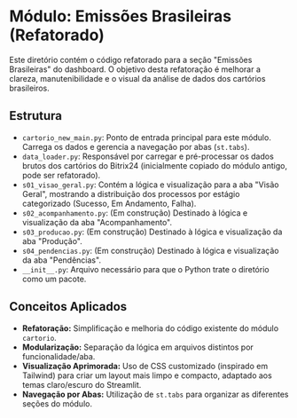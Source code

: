 # Módulo: Emissões Brasileiras (Refatorado)

Este diretório contém o código refatorado para a seção "Emissões Brasileiras" do dashboard. O objetivo desta refatoração é melhorar a clareza, manutenibilidade e o visual da análise de dados dos cartórios brasileiros.

## Estrutura

*   `cartorio_new_main.py`: Ponto de entrada principal para este módulo. Carrega os dados e gerencia a navegação por abas (`st.tabs`).
*   `data_loader.py`: Responsável por carregar e pré-processar os dados brutos dos cartórios do Bitrix24 (inicialmente copiado do módulo antigo, pode ser refatorado).
*   `s01_visao_geral.py`: Contém a lógica e visualização para a aba "Visão Geral", mostrando a distribuição dos processos por estágio categorizado (Sucesso, Em Andamento, Falha).
*   `s02_acompanhamento.py`: (Em construção) Destinado à lógica e visualização da aba "Acompanhamento".
*   `s03_producao.py`: (Em construção) Destinado à lógica e visualização da aba "Produção".
*   `s04_pendencias.py`: (Em construção) Destinado à lógica e visualização da aba "Pendências".
*   `__init__.py`: Arquivo necessário para que o Python trate o diretório como um pacote.

## Conceitos Aplicados

*   **Refatoração:** Simplificação e melhoria do código existente do módulo `cartorio`.
*   **Modularização:** Separação da lógica em arquivos distintos por funcionalidade/aba.
*   **Visualização Aprimorada:** Uso de CSS customizado (inspirado em Tailwind) para criar um layout mais limpo e compacto, adaptado aos temas claro/escuro do Streamlit.
*   **Navegação por Abas:** Utilização de `st.tabs` para organizar as diferentes seções do módulo. 